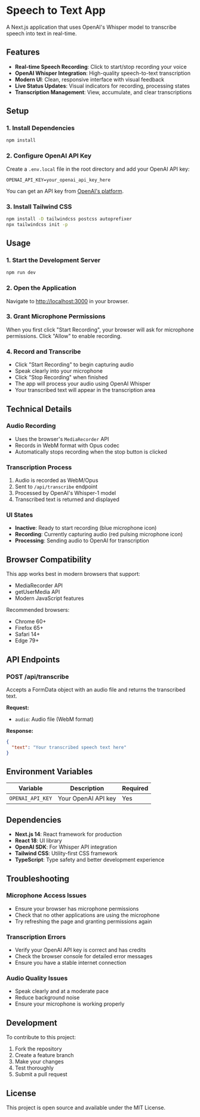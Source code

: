 # Speech to Text App

A Next.js application that uses OpenAI's Whisper model to transcribe speech into text in real-time.

## Features

- **Real-time Speech Recording**: Click to start/stop recording your voice
- **OpenAI Whisper Integration**: High-quality speech-to-text transcription
- **Modern UI**: Clean, responsive interface with visual feedback
- **Live Status Updates**: Visual indicators for recording, processing states
- **Transcription Management**: View, accumulate, and clear transcriptions

## Setup

### 1. Install Dependencies

```bash
npm install
```

### 2. Configure OpenAI API Key

Create a `.env.local` file in the root directory and add your OpenAI API key:

```env
OPENAI_API_KEY=your_openai_api_key_here
```

You can get an API key from [OpenAI's platform](https://platform.openai.com/api-keys).

### 3. Install Tailwind CSS

```bash
npm install -D tailwindcss postcss autoprefixer
npx tailwindcss init -p
```

## Usage

### 1. Start the Development Server

```bash
npm run dev
```

### 2. Open the Application

Navigate to [http://localhost:3000](http://localhost:3000) in your browser.

### 3. Grant Microphone Permissions

When you first click "Start Recording", your browser will ask for microphone permissions. Click "Allow" to enable recording.

### 4. Record and Transcribe

- Click "Start Recording" to begin capturing audio
- Speak clearly into your microphone
- Click "Stop Recording" when finished
- The app will process your audio using OpenAI Whisper
- Your transcribed text will appear in the transcription area

## Technical Details

### Audio Recording
- Uses the browser's `MediaRecorder` API
- Records in WebM format with Opus codec
- Automatically stops recording when the stop button is clicked

### Transcription Process
1. Audio is recorded as WebM/Opus
2. Sent to `/api/transcribe` endpoint
3. Processed by OpenAI's Whisper-1 model
4. Transcribed text is returned and displayed

### UI States
- **Inactive**: Ready to start recording (blue microphone icon)
- **Recording**: Currently capturing audio (red pulsing microphone icon)
- **Processing**: Sending audio to OpenAI for transcription

## Browser Compatibility

This app works best in modern browsers that support:
- MediaRecorder API
- getUserMedia API
- Modern JavaScript features

Recommended browsers:
- Chrome 60+
- Firefox 65+
- Safari 14+
- Edge 79+

## API Endpoints

### POST /api/transcribe

Accepts a FormData object with an audio file and returns the transcribed text.

**Request:**
- `audio`: Audio file (WebM format)

**Response:**
```json
{
  "text": "Your transcribed speech text here"
}
```

## Environment Variables

| Variable | Description | Required |
|----------|-------------|----------|
| `OPENAI_API_KEY` | Your OpenAI API key | Yes |

## Dependencies

- **Next.js 14**: React framework for production
- **React 18**: UI library
- **OpenAI SDK**: For Whisper API integration
- **Tailwind CSS**: Utility-first CSS framework
- **TypeScript**: Type safety and better development experience

## Troubleshooting

### Microphone Access Issues
- Ensure your browser has microphone permissions
- Check that no other applications are using the microphone
- Try refreshing the page and granting permissions again

### Transcription Errors
- Verify your OpenAI API key is correct and has credits
- Check the browser console for detailed error messages
- Ensure you have a stable internet connection

### Audio Quality Issues
- Speak clearly and at a moderate pace
- Reduce background noise
- Ensure your microphone is working properly

## Development

To contribute to this project:

1. Fork the repository
2. Create a feature branch
3. Make your changes
4. Test thoroughly
5. Submit a pull request

## License

This project is open source and available under the MIT License. 